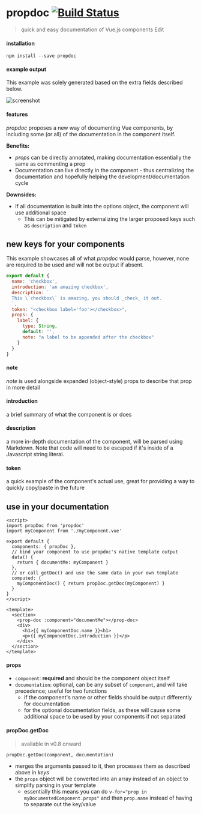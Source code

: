 # propdoc [![Build Status](https://travis-ci.org/propellant/doctor.svg?branch=master)](https://travis-ci.org/propellant/doctor)

> quick and easy documentation of Vue.js components Edit

#### installation

`npm install --save propdoc`

#### example output

This example was solely generated based on the extra fields described below.

![screenshot](https://github.com/propellant/doctor/blob/master/exampleOutput.png)

#### features

_propdoc_ proposes a new way of documenting Vue components, by including some (or all) of the documentation in the component itself.

**Benefits:**
- _props_ can be directly annotated, making documentation essentially the same as commenting a prop
- Documentation can live directly in the component - thus centralizing the documentation and hopefully helping the development/documentation cycle

**Downsides:**
- If all documentation is built into the options object, the component will use additional space
  - This can be mitigated by externalizing the larger proposed keys such as `description` and `token`

## new keys for your components

This example showcases all of what _propdoc_ would parse, however, none are required to be used and will not be output if absent.

```javascript
export default {
  name: 'checkbox',
  introduction: 'an amazing checkbox',
  description: `
  This \`checkbox\` is amazing, you should _check_ it out.
  `,
  token: "<checkbox label='foo'></checkbox>",
  props: {
    label: {
      type: String,
      default: '',
      note: "a label to be appended after the checkbox"
    }
  }
}
```

#### note

_note_ is used alongside expanded (object-style) props to describe that prop in more detail

#### introduction

a brief summary of what the component is or does

#### description

a more in-depth documentation of the component, will be parsed using Markdown. Note that code will need to be escaped if it's inside of a Javascript string literal.

#### token

a quick example of the component's actual use, great for providing a way to quickly copy/paste in the future


## use in your documentation

```Vue
<script>
import propDoc from 'propdoc'
import myComponent from './myComponent.vue'

export default {
  components: { propDoc },
  // bind your component to use propdoc's native template output
  data() {
    return { documentMe: myComponent }
  },
  // or call getDoc() and use the same data in your own template
  computed: {
    myComponentDoc() { return propDoc.getDoc(myComponent) }
  }
}
</script>

<template>
  <section>
    <prop-doc :component="documentMe"></prop-doc>
    <div>
      <h1>{{ myComponentDoc.name }}<h1>
      <p>{{ myComponentDoc.introduction }}</p>
    </div>
  </section>
</template>
```

#### props

- `component`: **required** and should be the component object itself
- `documentation`: optional, can be any subset of `component`, and will take precedence; useful for two functions
  - if the component's name or other fields should be output differently for documentation
  - for the optional documentation fields, as these will cause some additional space to be used by your components if not separated

#### propDoc.getDoc

> available in v0.8 onward

`propDoc.getDoc(component, documentation)`

- merges the arguments passed to it, then processes them as described above in _keys_
- the `props` object will be converted into an array instead of an object to simplify parsing in your template
  - essentially this means you can do `v-for="prop in myDocumentedComponent.props"` and then `prop.name` instead of having to separate out the key/value
